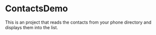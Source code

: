 # ContactsDemo
This is an project that reads the contacts from your phone directory and displays them into the list.
